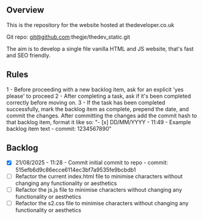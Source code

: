 ## Overview
This is the repository for the website hosted at thedeveloper.co.uk

Git repo: git@github.com:thegje/thedev_static.git

The aim is to develop a single file vanilla HTML and JS website, that's fast and SEO friendly.
 
## Rules 
1 - Before proceeding with a new backlog item, ask for an explicit 'yes please' to proceed 
2 - After completing a task, ask if it's been completed correctly before moving on. 
3 - If the task has been completed successfully, mark the backlog item as complete, prepend the date, and commit the changes. After committing the changes add the commit hash to that backlog item, format it like so: "- [x] DD/MM/YYYY - 11:49 - Example backlog item text - commit: 1234567890"

## Backlog
- [x] 21/08/2025 - 11:28 - Commit initial commit to repo - commit: 515efb6d9c86ecce6114ec3bf7a9535fe9bcbdb1
- [ ] Refactor the current index.html file to minimise characters without changing any functionality or aesthetics
- [ ] Refactor the js.js file to minimise characters without changing any functionality or aesthetics
- [ ] Refactor the s2.css file to minimise characters without changing any functionality or aesthetics